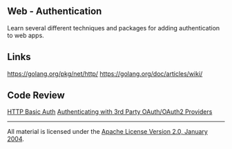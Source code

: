 ## Web - Authentication

Learn several different techniques and packages for adding authentication to web apps.

## Links

https://golang.org/pkg/net/http/
https://golang.org/doc/articles/wiki/

## Code Review

[HTTP Basic Auth](example1/main.go)
[Authenticating with 3rd Party OAuth/OAuth2 Providers](example2/main.go)
___
All material is licensed under the [Apache License Version 2.0, January 2004](http://www.apache.org/licenses/LICENSE-2.0).
